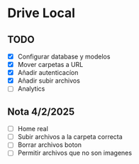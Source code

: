 # Drive Local

## TODO

- [x] Configurar database y modelos
- [x] Mover carpetas a URL
- [x] Añadir autenticacíon
- [x] Añadir subir archivos
- [ ] Analytics

## Nota 4/2/2025

- [ ] Home real
- [ ] Subir archivos a la carpeta correcta
- [ ] Borrar archivos boton
- [ ] Permitir archivos que no son imagenes

